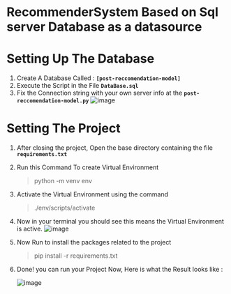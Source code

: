# RecommenderSystem Based on Sql server Database as a datasource


# Setting Up The Database

1. Create A Database Called :  **`[post-reccomendation-model]`**
2. Execute the Script in the File **`DataBase.sql`**
3. Fix the Connection string with your own server info at the **`post-reccomendation-model.py`**
![image](https://github.com/user-attachments/assets/5b5c3992-8419-418f-8376-59dc6cd5e784)

# Setting The Project
1. After closing the project, Open the base directory containing the file **`requirements.txt`**
2. Run this Command To create Virtual Environment 
   > python -m venv env
3. Activate the Virtual Environment using the command
   > ./env/scripts/activate
4. Now in your terminal you should see this means the Virtual Environment is active.
      ![image](https://github.com/user-attachments/assets/6d0de5e3-84a7-4437-892f-e2c5ef688bf7)

5. Now Run to install the packages related to the project
   > pip install -r requirements.txt

6. Done! you can run your Project Now, Here is what the Result looks like :

      ![image](https://github.com/user-attachments/assets/1a821ffb-0b7b-4a17-8bca-4b4b74f9cd6b)
